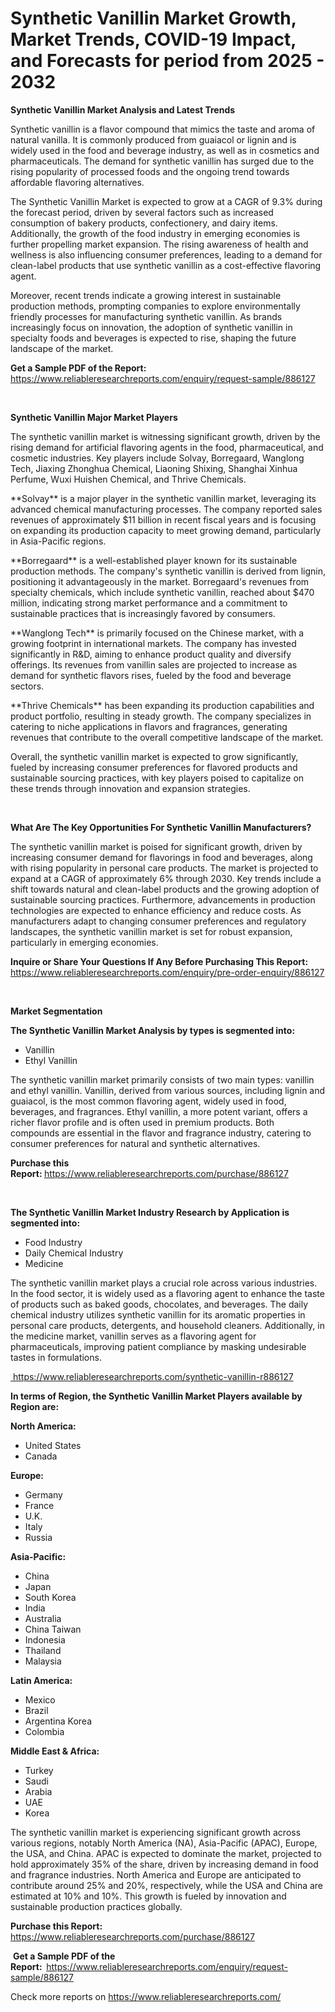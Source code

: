 <p><h1>Synthetic Vanillin Market Growth, Market Trends, COVID-19 Impact, and Forecasts for period from 2025 - 2032</h1></p><p><strong>Synthetic Vanillin Market Analysis and Latest Trends</strong></p>
<p><p>Synthetic vanillin is a flavor compound that mimics the taste and aroma of natural vanilla. It is commonly produced from guaiacol or lignin and is widely used in the food and beverage industry, as well as in cosmetics and pharmaceuticals. The demand for synthetic vanillin has surged due to the rising popularity of processed foods and the ongoing trend towards affordable flavoring alternatives.</p><p>The Synthetic Vanillin Market is expected to grow at a CAGR of 9.3% during the forecast period, driven by several factors such as increased consumption of bakery products, confectionery, and dairy items. Additionally, the growth of the food industry in emerging economies is further propelling market expansion. The rising awareness of health and wellness is also influencing consumer preferences, leading to a demand for clean-label products that use synthetic vanillin as a cost-effective flavoring agent.</p><p>Moreover, recent trends indicate a growing interest in sustainable production methods, prompting companies to explore environmentally friendly processes for manufacturing synthetic vanillin. As brands increasingly focus on innovation, the adoption of synthetic vanillin in specialty foods and beverages is expected to rise, shaping the future landscape of the market.</p></p>
<p><strong>Get a Sample PDF of the Report:&nbsp;</strong> <a href="https://www.reliableresearchreports.com/enquiry/request-sample/886127?utm_campaign=2809&utm_medium=2&utm_source=Github&utm_content=ia&utm_term=02042025&utm_id=synthetic-vanillin">https://www.reliableresearchreports.com/enquiry/request-sample/886127</a></p>
<p>&nbsp;</p>
<p><strong>Synthetic Vanillin Major Market Players</strong></p>
<p><p>The synthetic vanillin market is witnessing significant growth, driven by the rising demand for artificial flavoring agents in the food, pharmaceutical, and cosmetic industries. Key players include Solvay, Borregaard, Wanglong Tech, Jiaxing Zhonghua Chemical, Liaoning Shixing, Shanghai Xinhua Perfume, Wuxi Huishen Chemical, and Thrive Chemicals.</p><p>**Solvay** is a major player in the synthetic vanillin market, leveraging its advanced chemical manufacturing processes. The company reported sales revenues of approximately $11 billion in recent fiscal years and is focusing on expanding its production capacity to meet growing demand, particularly in Asia-Pacific regions.</p><p>**Borregaard** is a well-established player known for its sustainable production methods. The company's synthetic vanillin is derived from lignin, positioning it advantageously in the market. Borregaard's revenues from specialty chemicals, which include synthetic vanillin, reached about $470 million, indicating strong market performance and a commitment to sustainable practices that is increasingly favored by consumers.</p><p>**Wanglong Tech** is primarily focused on the Chinese market, with a growing footprint in international markets. The company has invested significantly in R&D, aiming to enhance product quality and diversify offerings. Its revenues from vanillin sales are projected to increase as demand for synthetic flavors rises, fueled by the food and beverage sectors.</p><p>**Thrive Chemicals** has been expanding its production capabilities and product portfolio, resulting in steady growth. The company specializes in catering to niche applications in flavors and fragrances, generating revenues that contribute to the overall competitive landscape of the market.</p><p>Overall, the synthetic vanillin market is expected to grow significantly, fueled by increasing consumer preferences for flavored products and sustainable sourcing practices, with key players poised to capitalize on these trends through innovation and expansion strategies.</p></p>
<p>&nbsp;</p>
<p><strong>What Are The Key Opportunities For Synthetic Vanillin Manufacturers?</strong></p>
<p><p>The synthetic vanillin market is poised for significant growth, driven by increasing consumer demand for flavorings in food and beverages, along with rising popularity in personal care products. The market is projected to expand at a CAGR of approximately 6% through 2030. Key trends include a shift towards natural and clean-label products and the growing adoption of sustainable sourcing practices. Furthermore, advancements in production technologies are expected to enhance efficiency and reduce costs. As manufacturers adapt to changing consumer preferences and regulatory landscapes, the synthetic vanillin market is set for robust expansion, particularly in emerging economies.</p></p>
<p><strong>Inquire or Share Your Questions If Any Before Purchasing This Report:</strong> <a href="https://www.reliableresearchreports.com/enquiry/pre-order-enquiry/886127?utm_campaign=2809&utm_medium=2&utm_source=Github&utm_content=ia&utm_term=02042025&utm_id=synthetic-vanillin">https://www.reliableresearchreports.com/enquiry/pre-order-enquiry/886127</a></p>
<p>&nbsp;</p>
<p><strong>Market Segmentation</strong></p>
<p><strong>The Synthetic Vanillin Market Analysis by types is segmented into:</strong></p>
<p><ul><li>Vanillin</li><li>Ethyl Vanillin</li></ul></p>
<p><p>The synthetic vanillin market primarily consists of two main types: vanillin and ethyl vanillin. Vanillin, derived from various sources, including lignin and guaiacol, is the most common flavoring agent, widely used in food, beverages, and fragrances. Ethyl vanillin, a more potent variant, offers a richer flavor profile and is often used in premium products. Both compounds are essential in the flavor and fragrance industry, catering to consumer preferences for natural and synthetic alternatives.</p></p>
<p><strong>Purchase this Report:&nbsp;</strong><a href="https://www.reliableresearchreports.com/purchase/886127?utm_campaign=2809&utm_medium=2&utm_source=Github&utm_content=ia&utm_term=02042025&utm_id=synthetic-vanillin">https://www.reliableresearchreports.com/purchase/886127</a></p>
<p>&nbsp;</p>
<p><strong>The Synthetic Vanillin Market Industry Research by Application is segmented into:</strong></p>
<p><ul><li>Food Industry</li><li>Daily Chemical Industry</li><li>Medicine</li></ul></p>
<p><p>The synthetic vanillin market plays a crucial role across various industries. In the food sector, it is widely used as a flavoring agent to enhance the taste of products such as baked goods, chocolates, and beverages. The daily chemical industry utilizes synthetic vanillin for its aromatic properties in personal care products, detergents, and household cleaners. Additionally, in the medicine market, vanillin serves as a flavoring agent for pharmaceuticals, improving patient compliance by masking undesirable tastes in formulations.</p></p>
<p><a href="https://www.reliableresearchreports.com/synthetic-vanillin-r886127?utm_campaign=2809&utm_medium=2&utm_source=Github&utm_content=ia&utm_term=02042025&utm_id=synthetic-vanillin">&nbsp;https://www.reliableresearchreports.com/synthetic-vanillin-r886127</a></p>
<p><strong>In terms of Region, the Synthetic Vanillin Market Players available by Region are:</strong></p>
<p>
    <p> <strong> North America: </strong>
        <ul>
            <li>United States</li>
            <li>Canada</li>
        </ul>
        </p> 
    <p> <strong> Europe: </strong>
        <ul>
            <li>Germany</li>
            <li>France</li>
            <li>U.K.</li>
            <li>Italy</li>
            <li>Russia</li>
        </ul>
        </p> 
    <p> <strong> Asia-Pacific: </strong>
        <ul>
            <li>China</li>
            <li>Japan</li>
            <li>South Korea</li>
            <li>India</li>
            <li>Australia</li>
            <li>China Taiwan</li>
            <li>Indonesia</li>
            <li>Thailand</li>
            <li>Malaysia</li>
        </ul>
        </p> 
    <p> <strong> Latin America: </strong>
        <ul>
            <li>Mexico</li>
            <li>Brazil</li>
            <li>Argentina Korea</li>
            <li>Colombia</li>
        </ul>
        </p> 
    <p> <strong> Middle East & Africa: </strong>
        <ul>
            <li>Turkey</li>
            <li>Saudi</li>
            <li>Arabia</li>
            <li>UAE</li>
            <li>Korea</li>
        </ul>
    </p>
    </p>
<p><p>The synthetic vanillin market is experiencing significant growth across various regions, notably North America (NA), Asia-Pacific (APAC), Europe, the USA, and China. APAC is expected to dominate the market, projected to hold approximately 35% of the share, driven by increasing demand in food and fragrance industries. North America and Europe are anticipated to contribute around 25% and 20%, respectively, while the USA and China are estimated at 10% and 10%. This growth is fueled by innovation and sustainable production practices globally.</p></p>
<p><strong>Purchase this Report: </strong><a href="https://www.reliableresearchreports.com/purchase/886127?utm_campaign=2809&utm_medium=2&utm_source=Github&utm_content=ia&utm_term=02042025&utm_id=synthetic-vanillin">https://www.reliableresearchreports.com/purchase/886127</a></p>
<p>&nbsp;<strong>Get a Sample PDF of the Report:&nbsp;&nbsp;</strong><a href="https://www.reliableresearchreports.com/enquiry/request-sample/886127?utm_campaign=2809&utm_medium=2&utm_source=Github&utm_content=ia&utm_term=02042025&utm_id=synthetic-vanillin">https://www.reliableresearchreports.com/enquiry/request-sample/886127</a></p>
<p><strong></strong></p>
<p>Check more reports on <a href="https://www.reliableresearchreports.com/?utm_campaign=2809&utm_medium=2&utm_source=Github&utm_content=ia&utm_term=02042025&utm_id=synthetic-vanillin">https://www.reliableresearchreports.com/</a></p>